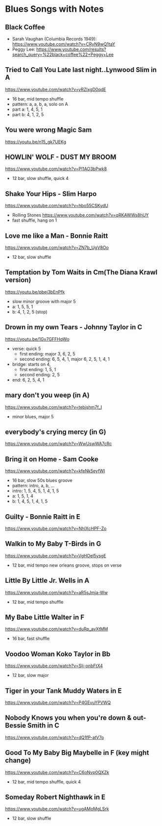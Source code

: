 # Blues Songs with Notes

## Black Coffee
- Sarah Vaughan (Columbia Records 1949): https://www.youtube.com/watch?v=CRyN9wQ1taY
- Peggy Lee: https://www.youtube.com/results?search_query=%22black+coffee%22+Peggy+Lee

## Tried to Call You Late last night..Lynwood Slim in A 
https://www.youtube.com/watch?v=yRZIxgD0qdE
- 16 bar, mid tempo shuffle
- pattern: a, a, b, a, solo on A
- part a: 1, 4, 5, 1
- part b: 4, 1, 2, 5
## You were wrong Magic Sam
https://youtu.be/n15_gk7UEKg
## HOWLIN' WOLF - DUST MY BROOM 
https://www.youtube.com/watch?v=Pl1AO3bPwk8
- 12 bar, slow shuffle, quick 4
## Shake Your Hips - Slim Harpo
https://www.youtube.com/watch?v=hbo55CSKydU
- Rolling Stones https://www.youtube.com/watch?v=qRKAWWs8hUY
- fast shuffle, hang on 1
## Love me like a Man - Bonnie Raitt
https://www.youtube.com/watch?v=ZN7b_UgV8Oo
- 12 bar, slow shuffle
## Temptation by Tom Waits in Cm(The Diana Krawl version)
https://youtu.be/pbej3bEnPfk
- slow minor groove with major 5
- a: 1, 5, 5, 1
- b: 4, 1, 2, 5 (stop)
## Drown in my own Tears  - Johnny Taylor in C
https://youtu.be/1Gv7GFFHqWo
- verse: quick 5
   + first ending: major 3, 6, 2, 5
   + second ending: 6, 5, 4, 1, major 6, 2, 5, 1, 4, 1
- bridge: starts on 4,
   + first ending: 1, 5, 1
   + second ending: 2, 5
- end: 6, 2, 5, 4, 1
## mary don't you weep (in A)
https://www.youtube.com/watch?v=tebjshm7f_I
- minor blues, major 5
## everybody's crying mercy (in G)
https://www.youtube.com/watch?v=WwUswWA7cRc
## Bring it on Home - Sam Cooke
https://www.youtube.com/watch?v=kfeNk5eyfWI
- 16 bar, slow 50s blues groove
- pattern: intro, a, b, ...
- intro: 1, 5, 4, 5, 1, 4, 1, 5
- a: 1, 5, 1, 4
- b: 1, 4, 5, 1, 4, 1, 5
## Guilty - Bonnie Raitt in E
https://www.youtube.com/watch?v=NhIXcHPF-Zo
## Walkin to My Baby T-Birds in G
https://www.youtube.com/watch?v=VgHOel5ysgE
- 12 bar, mid tempo new orleans groove, stops on verse
## Little By Little Jr. Wells in A
https://www.youtube.com/watch?v=aR5sJmja-Ww
- 12 bar, mid tempo shuffle
## My Babe Little Walter in F
https://www.youtube.com/watch?v=duRp_avXtMM
- 16 bar, fast shuffle
## Voodoo Woman Koko Taylor in Bb
https://www.youtube.com/watch?v=SIj-onbFtX4
- 12 bar, slow major
## Tiger in your Tank Muddy Waters in E
https://www.youtube.com/watch?v=P4GEvuYPVWQ
## Nobody Knows you when you're down & out- Bessie Smith in C
https://www.youtube.com/watch?v=dQ1fP-atV7o
## Good To My Baby Big Maybelle in F (key might change)
https://www.youtube.com/watch?v=C6oNvp0QXZk
- 12 bar, mid tempo shuffle, quick 4
## Someday Robert Nighthawk in E
https://www.youtube.com/watch?v=ugAMoMgLSrk
- 12 bar, slow shuffle
